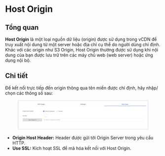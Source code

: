 # Host Origin

## Tổng quan

**Host Origin** là một loại nguồn dữ liệu (origin) được sử dụng trong vCDN để truy xuất nội dung từ một server hoặc địa chỉ cụ thể do người dùng chỉ định. Khác với các origin như S3 Origin, Host Origin thường được sử dụng khi nội dung của bạn được lưu trữ trên các máy chủ web (web server) hoặc ứng dụng nội bộ.

## Chi tiết

Để kết nối trực tiếp đến origin thông qua tên miền được chỉ định, hãy nhập/ chọn các thông số sau:&#x20;

<figure><img src="../../../.gitbook/assets/image (12) (1) (1) (1) (1) (1).png" alt=""><figcaption></figcaption></figure>

* **Origin Host Header:** Header được gửi tới Origin Server trong yêu cầu HTTP.
* **Use SSL:** Kích hoạt SSL để mã hóa kết nối với Host Origin.
